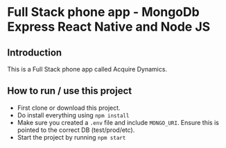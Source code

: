 # Full Stack phone app - MongoDb Express React Native and Node JS

## Introduction

This is a Full Stack phone app called Acquire Dynamics.

## How to run / use this project

- First clone or download this project.
- Do install everything using `npm install`
- Make sure you created a `.env` file and include `MONGO_URI`. Ensure this is pointed to the correct DB (test/prod/etc).
- Start the project by running `npm start`